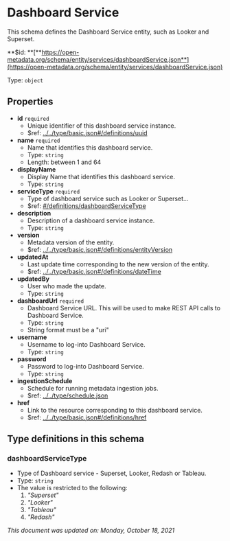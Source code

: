 # Dashboard Service

This schema defines the Dashboard Service entity, such as Looker and Superset.

**$id: **[**https://open-metadata.org/schema/entity/services/dashboardService.json**](https://open-metadata.org/schema/entity/services/dashboardService.json)

Type: `object`

## Properties

* **id** `required`
  * Unique identifier of this dashboard service instance.
  * $ref: [../../type/basic.json#/definitions/uuid](../types/basic.md#uuid)
* **name** `required`
  * Name that identifies this dashboard service.
  * Type: `string`
  * Length: between 1 and 64
* **displayName**
  * Display Name that identifies this dashboard service.
  * Type: `string`
* **serviceType** `required`
  * Type of dashboard service such as Looker or Superset...
  * $ref: [#/definitions/dashboardServiceType](dashboardservice.md#dashboardservicetype)
* **description**
  * Description of a dashboard service instance.
  * Type: `string`
* **version**
  * Metadata version of the entity.
  * $ref: [../../type/basic.json#/definitions/entityVersion](../types/basic.md#entityversion)
* **updatedAt**
  * Last update time corresponding to the new version of the entity.
  * $ref: [../../type/basic.json#/definitions/dateTime](../types/basic.md#datetime)
* **updatedBy**
  * User who made the update.
  * Type: `string`
* **dashboardUrl** `required`
  * Dashboard Service URL. This will be used to make REST API calls to Dashboard Service.
  * Type: `string`
  * String format must be a "uri"
* **username**
  * Username to log-into Dashboard Service.
  * Type: `string`
* **password**
  * Password to log-into Dashboard Service.
  * Type: `string`
* **ingestionSchedule**
  * Schedule for running metadata ingestion jobs.
  * $ref: [../../type/schedule.json](../types/schedule.md)
* **href**
  * Link to the resource corresponding to this dashboard service.
  * $ref: [../../type/basic.json#/definitions/href](../types/basic.md#href)

## Type definitions in this schema

### dashboardServiceType

* Type of Dashboard service - Superset, Looker, Redash or Tableau.
* Type: `string`
* The value is restricted to the following:
  1. _"Superset"_
  2. _"Looker"_
  3. _"Tableau"_
  4. _"Redash"_

_This document was updated on: Monday, October 18, 2021_
